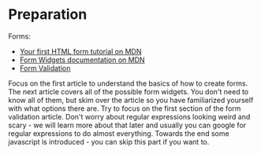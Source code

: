 # Preparation
 
Forms:
 - [Your first HTML form tutorial on MDN](https://developer.mozilla.org/en-US/docs/Learn/HTML/Forms/Your_first_HTML_form)
 - [Form Widgets documentation on MDN](https://developer.mozilla.org/en-US/docs/Learn/HTML/Forms/The_native_form_widgets)
 - [Form Validation](https://css-tricks.com/form-validation-part-1-constraint-validation-html/)

Focus on the first article to understand the basics of how to create forms. The next article covers all of the possible form widgets. You don't need to know all of them, but skim over the article so you have familiarized yourself with what options there are. Try to focus on the first section of the form validation article. Don't worry about regular expressions looking weird and scary - we will learn more about that later and usually you can google for regular expressions to do almost everything. Towards the end some javascript is introduced - you can skip this part if you want to.
